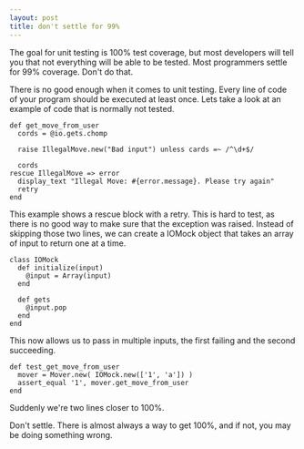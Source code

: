 ```yaml
---
layout: post
title: don't settle for 99%
---
```

The goal for unit testing is 100% test coverage, but most developers will tell
you that not everything will be able to be tested.  Most programmers settle for
99% coverage.  Don't do that.

There is no good enough when it comes to unit testing.  Every line of code
of your program should be executed at least once.  Lets take a look at an 
example of code that is normally not tested.

    def get_move_from_user
      cords = @io.gets.chomp

      raise IllegalMove.new("Bad input") unless cards =~ /^\d+$/

      cords
    rescue IllegalMove => error
      display_text "Illegal Move: #{error.message}. Please try again"
      retry
    end

This example shows a rescue block with a retry.  This is hard to test, as there
is no good way to make sure that the exception was raised. Instead of skipping
those two lines, we can create a IOMock object that takes an array of input to
return one at a time.

    class IOMock
      def initialize(input)
        @input = Array(input)
      end

      def gets
        @input.pop
      end
    end

This now allows us to pass in multiple inputs, the first failing and the second
succeeding.

    def test_get_move_from_user
      mover = Mover.new( IOMock.new(['1', 'a']) )
      assert_equal '1', mover.get_move_from_user
    end

Suddenly we're two lines closer to 100%.

Don't settle.  There is almost always a way to get 100%, and if not, you may be
doing something wrong.
